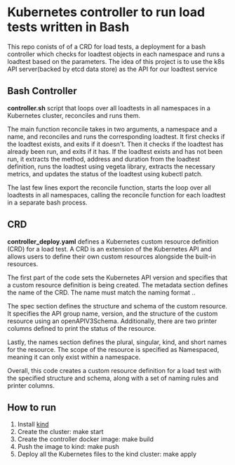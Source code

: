 # Kubernetes controller to run load tests written in Bash

This repo conists of of a CRD for load tests, a deployment for a bash controller which checks for loadtest objects in each namespace and runs a loadtest based on the parameters. The idea of this project is to use the k8s API server(backed by etcd data store) as the API for our loadtest service

## Bash Controller

__controller.sh__ script that loops over all loadtests in all namespaces in a Kubernetes cluster, reconciles and runs them. 


The main function reconcile takes in two arguments, a namespace and a name, and reconciles and runs the corresponding loadtest. It first checks if the loadtest exists, and exits if it doesn't. Then it checks if the loadtest has already been run, and exits if it has. If the loadtest exists and has not been run, it extracts the method, address and duration from the loadtest definition, runs the loadtest using vegeta library, extracts the necessary metrics, and updates the status of the loadtest using kubectl patch.


The last few lines export the reconcile function, starts the loop over all loadtests in all namespaces, calling the reconcile function for each loadtest in a separate bash process.

## CRD

__controller_deploy.yaml__ defines a Kubernetes custom resource definition (CRD) for a load test. A CRD is an extension of the Kubernetes API and allows users to define their own custom resources alongside the built-in resources. 


The first part of the code sets the Kubernetes API version and specifies that a custom resource definition is being created. The metadata section defines the name of the CRD. The name must match the naming format <plural>.<group>.


The spec section defines the structure and schema of the custom resource. It specifies the API group name, version, and the structure of the custom resource using an openAPIV3Schema. Additionally, there are two printer columns defined to print the status of the resource.


Lastly, the names section defines the plural, singular, kind, and short names for the resource. The scope of the resource is specified as Namespaced, meaning it can only exist within a namespace.


Overall, this code creates a custom resource definition for a load test with the specified structure and schema, along with a set of naming rules and printer columns.

## How to run

1. Install [kind](https://kind.sigs.k8s.io/)
1. Create the cluster: make start
1. Create the controller docker image: make build
1. Push the image to kind: make push
1. Deploy all the Kubernetes files to the kind cluster: make apply

